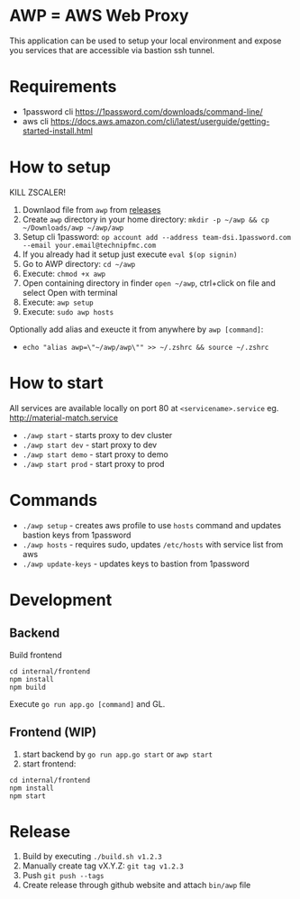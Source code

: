 # AWP = AWS Web Proxy

This application can be used to setup your local environment and expose you services that are accessible via bastion ssh tunnel.

# Requirements

- 1password cli https://1password.com/downloads/command-line/
- aws cli https://docs.aws.amazon.com/cli/latest/userguide/getting-started-install.html

# How to setup

KILL ZSCALER!

1. Downlaod file from `awp` from [releases](https://github.com/tfmcdigital/aws-web-proxy/releases/latest)
2. Create `awp` directory in your home directory: `mkdir -p ~/awp && cp ~/Downloads/awp ~/awp/awp`
3. Setup cli 1password: `op account add --address team-dsi.1password.com --email your.email@technipfmc.com`
4. If you already had it setup just execute `eval $(op signin)`
5. Go to AWP directory: `cd ~/awp`
6. Execute: `chmod +x awp`
7. Open containing directory in finder `open ~/awp`, ctrl+click on file and select Open with terminal
8. Execute: `awp setup`
9. Execute: `sudo awp hosts`

Optionally add alias and exeucte it from anywhere by `awp [command]`:

- `echo "alias awp=\"~/awp/awp\"" >> ~/.zshrc && source ~/.zshrc`

# How to start

All services are available locally on port 80 at `<servicename>.service` eg. http://material-match.service

- `./awp start` - starts proxy to dev cluster
- `./awp start dev` - start proxy to dev
- `./awp start demo` - start proxy to demo
- `./awp start prod` - start proxy to prod

# Commands

- `./awp setup` - creates aws profile to use `hosts` command and updates bastion keys from 1password
- `./awp hosts` - requires sudo, updates `/etc/hosts` with service list from aws
- `./awp update-keys` - updates keys to bastion from 1password

# Development

## Backend

Build frontend

```
cd internal/frontend
npm install
npm build
```

Execute `go run app.go [command]` and GL.

## Frontend (WIP)

1. start backend by `go run app.go start` or `awp start`
2. start frontend:

```
cd internal/frontend
npm install
npm start
```

# Release

1. Build by executing `./build.sh v1.2.3`
2. Manually create tag vX.Y.Z: `git tag v1.2.3`
3. Push `git push --tags`
4. Create release through github website and attach `bin/awp` file
